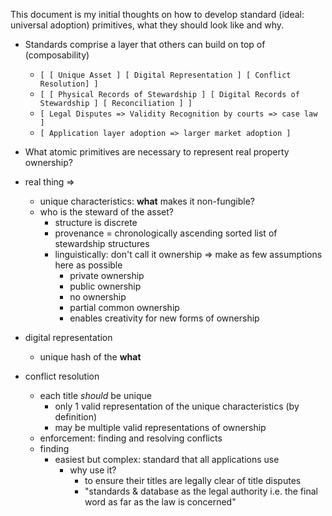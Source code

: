 This document is my initial thoughts on how to develop standard (ideal: universal adoption) primitives, what they should look like and why.

- Standards comprise a layer that others can build on top of (composability)
  - `[ [ Unique Asset ] [ Digital Representation ] [ Conflict Resolution] ]`
  - `[ [ Physical Records of Stewardship ] [ Digital Records of Stewardship ] [ Reconciliation ] ]`
  - `[ Legal Disputes => Validity Recognition by courts => case law ]` 
  - `[ Application layer adoption => larger market adoption ]`

- What atomic primitives are necessary to represent real property ownership?

- real thing =>
  - unique characteristics: **what** makes it non-fungible?
  - who is the steward of the asset?
    - structure is discrete
    - provenance = chronologically ascending sorted list of stewardship structures
    - linguistically: don't call it ownership => make as few assumptions here as possible
      - private ownership
      - public ownership
      - no ownership
      - partial common ownership
      - enables creativity for new forms of ownership
- digital representation
  - unique hash of the **what**
- conflict resolution
  - each title *should* be unique
    - only 1 valid representation of the unique characteristics (by definition)
    - may be multiple valid representations of ownership
  - enforcement: finding and resolving conflicts
  - finding
    - easiest but complex: standard that all applications use
      - why use it?
        - to ensure their titles are legally clear of title disputes
        - "standards & database as the legal authority i.e. the final word as far as the law is concerned"

